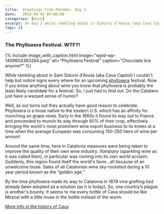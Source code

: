 ```yaml
---
title:  Greetings from Penedès. Day 2.
date:   2014-09-01 09:00:00
categories: [Wine]
excerpt: On day 2 while rambling about in Sidurni d’Anoia (aka Cava Capitol) I found something very...disturbing.
tags: []
---
```


### The Phylloxera Festival. WTF?!

{% include image_with_caption.html image="wpid-wp-1409604363284.jpeg" alt="Phylloxera Festival" caption="Chocolate lice anyone?" %}

While rambling about in Sant Sidurni d'Anoia (aka Cava Capitol) I couldn't help but notice signs every where for an upcoming [phylloxera](http://en.m.wikipedia.org/wiki/Phylloxera) festival. Now if you know anything about wine you know that phylloxera is probably the least likely candidate for a festival. So, I just had to find out. Do the Catalans just have a warped sense of humor?

Well, as out turns out they actually have good reason to celebrate. Phylloxera is a louse native to the eastern U.S. which has an affinity for munching on grape vines. Early in the 1860s it found its way out to France and proceeded to munch its way through 80% of their crop, effectively bringing the world's most prominent wine export business to its knees at a time when the average European was consuming 150-250 liters of wine per annum!

Around the same time, here in Catalonia measures were being taken to improve the quality of their own wine industry. *Xampany* (sparkling wine as it was called then), in particular was coming into its own world acclaim. Suddenly, this region found itself the world's favor...all because of an unwelcome louse. Sales of all Catalonian wine sky-rocketed during a 10 year period known as the “golden age.”

By the time phylloxera made its way to Catalonia in 1879 vine grafting had already been adopted as a solution (as it is today). So, one country’s plague is another's bounty. It seems to me every bottle of Cava should be like Mezcal with a little louse in the bottle instead of the worm.

[More info in the history of Cava](http://www.institutdelcava.com/en/identidad/historia-del-cava/)
